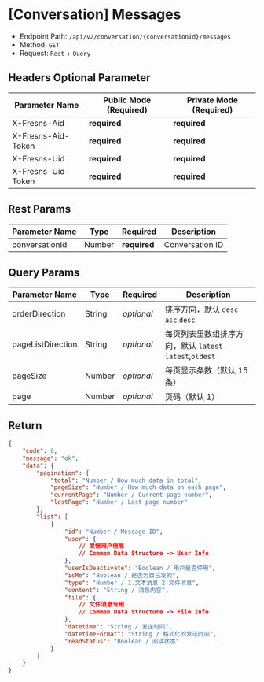 # [Conversation] Messages

- Endpoint Path: `/api/v2/conversation/{conversationId}/messages`
- Method: `GET`
- Request: `Rest` + `Query`

## Headers Optional Parameter

| Parameter Name | Public Mode (Required) | Private Mode (Required) |
| --- | --- | --- |
| X-Fresns-Aid | **required** | **required** |
| X-Fresns-Aid-Token | **required** | **required** |
| X-Fresns-Uid | **required** | **required** |
| X-Fresns-Uid-Token | **required** | **required** |

## Rest Params

| Parameter Name | Type | Required | Description |
| --- | --- | --- | --- |
| conversationId | Number | **required** | Conversation ID |

## Query Params

| Parameter Name | Type | Required | Description |
| --- | --- | --- | --- |
| orderDirection | String | *optional* | 排序方向，默认 `desc`<br>`asc`,`desc` |
| pageListDirection | String | *optional* | 每页列表里数组排序方向，默认 `latest`<br>`latest`,`oldest` |
| pageSize | Number | *optional* | 每页显示条数（默认 15 条） |
| page | Number | *optional* | 页码（默认 1） |

## Return

```json
{
    "code": 0,
    "message": "ok",
    "data": {
        "pagination": {
            "total": "Number / How much data in total",
            "pageSize": "Number / How much data on each page",
            "currentPage": "Number / Current page number",
            "lastPage": "Number / Last page number"
        },
        "list": [
            {
                "id": "Number / Message ID",
                "user": {
                    // 发信用户信息
                    // Common Data Structure -> User Info
                },
                "userIsDeactivate": "Boolean / 用户是否停用",
                "isMe": "Boolean / 是否为自己发的",
                "type": "Number / 1.文本消息 2.文件消息",
                "content": "String / 消息内容",
                "file": {
                    // 文件消息专用
                    // Common Data Structure -> File Info
                },
                "datetime": "String / 发送时间",
                "datetimeFormat": "String / 格式化的发送时间",
                "readStatus": "Boolean / 阅读状态"
            }
        ]
    }
}
```
